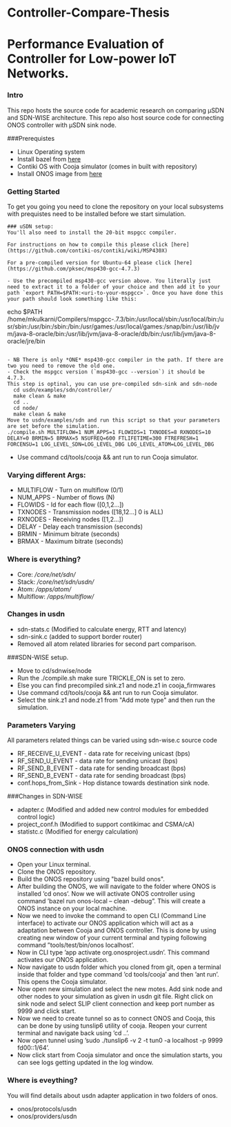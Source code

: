 # Controller-Compare-Thesis
Performance Evaluation of Controller for Low-power IoT Networks.
==

### Intro
This repo hosts the source code for academic research on comparing μSDN and SDN-WISE architecture. This repo also host source code for connecting ONOS controller with μSDN sink node.

###Prerequistes
- Linux Operating system
- Install bazel from [here](https://docs.bazel.build/versions/master/install-ubuntu.html)
- Contiki OS with Cooja simulator (comes in built with repository)
- Install ONOS image from [here](https://wiki.onosproject.org/display/ONOS/Developer+Quick+Start)
### Getting Started
To get you going you need to clone the repository on your local subsystems with prequistes need to be installed before we start simulation.
```
### uSDN setup:
You'll also need to install the 20-bit mspgcc compiler.

For instructions on how to compile this please click [here](https://github.com/contiki-os/contiki/wiki/MSP430X)

For a pre-compiled version for Ubuntu-64 please click [here](https://github.com/pksec/msp430-gcc-4.7.3)

- Use the precompiled msp430-gcc version above. You literally just need to extract it to a folder of your choice and then add it to your path `export PATH=$PATH:<uri-to-your-mspgcc>`. Once you have done this your path should look something like this:

```
echo $PATH
/home/mkulkarni/Compilers/mspgcc-.7.3/bin:/usr/local/sbin:/usr/local/bin:/usr/sbin:/usr/bin:/sbin:/bin:/usr/games:/usr/local/games:/snap/bin:/usr/lib/jvm/java-8-oracle/bin:/usr/lib/jvm/java-8-oracle/db/bin:/usr/lib/jvm/java-8-oracle/jre/bin
```

- NB There is only *ONE* msp430-gcc compiler in the path. If there are two you need to remove the old one.
- Check the mspgcc version (`msp430-gcc --version`) it should be 4.7.3.
This step is optinal, you can use pre-compiled sdn-sink and sdn-node
  cd usdn/examples/sdn/controller/
  make clean & make
  cd ..
  cd node/
  make clean & make
Move to usdn/examples/sdn and run this script so that your parameters are set before the simulation.
./compile.sh MULTIFLOW=1 NUM_APPS=1 FLOWIDS=1 TXNODES=8 RXNODES=10 DELAY=0 BRMIN=5 BRMAX=5 NSUFREQ=600 FTLIFETIME=300 FTREFRESH=1 FORCENSU=1 LOG_LEVEL_SDN=LOG_LEVEL_DBG LOG_LEVEL_ATOM=LOG_LEVEL_DBG
```
- Use command cd/tools/cooja && ant run to run Cooja simulator.
### Varying different Args:
- MULTIFLOW - Turn on multiflow (0/1)
- NUM_APPS - Number of flows (N)
- FLOWIDS - Id for each flow ([0,1,2...])
- TXNODES - Transmission nodes ([18,12...] 0 is ALL)
- RXNODES - Receiving nodes ([1,2...])
- DELAY   - Delay each transmission (seconds)
- BRMIN   - Minimum bitrate (seconds)
- BRMAX   - Maximum bitrate (seconds)


### Where is everything?
- Core: */core/net/sdn/*
- Stack: */core/net/sdn/usdn/*
- Atom: */apps/atom/*
- Multiflow: */apps/multiflow/*


### Changes in usdn

- sdn-stats.c (Modified to calculate energy, RTT and latency)
- sdn-sink.c (added to support border router)
- Removed all atom related libraries for second part comparison.

###SDN-WISE setup.

- Move to cd/sdnwise/node
- Run the ./compile.sh make sure TRICKLE_ON is set to zero.
- Else you can find precompiled sink.z1 and node.z1 in cooja_firmwares
- Use command cd/tools/cooja && ant run to run Cooja simulator.
- Select the sink.z1 and node.z1 from "Add mote type" and then run the simulation.

### Parameters Varying
All parameters related things can be varied using sdn-wise.c source code
- RF_RECEIVE_U_EVENT - data rate for receiving unicast (bps)
- RF_SEND_U_EVENT - data rate for sending unicast (bps)
- RF_SEND_B_EVENT - data rate for sending broadcast (bps)
- RF_SEND_B_EVENT - data rate for sending broadcast (bps)
- conf.hops_from_Sink - Hop distance towards destination sink node.

###Changes in SDN-WISE
- adapter.c (Modified and added new control modules for embedded control logic)
- project_conf.h (Modified to support contikimac and CSMA/cA)
- statistc.c (Modified for energy calculation)

### ONOS connection with usdn
- Open your Linux terminal.
- Clone the ONOS repository.
- Build the ONOS repository using "bazel build onos".
- After building the ONOS, we will navigate to the folder where ONOS is installed ’cd onos’. Now we will activate ONOS controller
using command ’bazel run onos-local – clean -debug”. This will create a ONOS instance on your local machine.
- Now we need to invoke the command to open CLI (Command Line interface) to activate our ONOS application which will act as a adaptation between Cooja and ONOS controller. This is done by using creating new window of your current terminal and typing following command ”tools/test/bin/onos localhost’.
- Now in CLI type ’app activate org.onosproject.usdn’. This command activates our ONOS application.
- Now navigate to usdn folder which you cloned from git, open a terminal inside that folder and type command ’cd tools/cooja’ and then ’ant run’. This opens the Cooja simulator.
-  Now open new simulation and select the new motes. Add sink node and other nodes to your simulation as given in usdn git file. Right click on sink node and select SLIP client connection and keep port number as 9999 and click start.
- Now we need to create tunnel so as to connect ONOS and Cooja, this can be done by using tunslip6 utility of
cooja. Reopen your current terminal and navigate back using ’cd ..’. 
- Now open tunnel using ’sudo ./tunslip6 -v 2 -t tun0 -a localhost -p 9999 fd00::1/64’.
- Now click start from Cooja simulator and once the simulation starts, you can see logs getting updated in the log window.

### Where is eveything?
You will find details about usdn adapter application in two folders of onos.
- onos/protocols/usdn
- onos/providers/usdn




